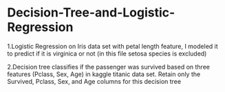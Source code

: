 # Decision-Tree-and-Logistic-Regression

1.Logistic Regression on Iris data set with petal length feature, I modeled it to predict if it is virginica or not (in this file setosa species is excluded)

2.Decision tree classifies if the passenger was survived based on three features (Pclass, Sex, Age) in kaggle titanic data set. Retain only the Survived, Pclass, Sex, and Age columns for this decision tree
